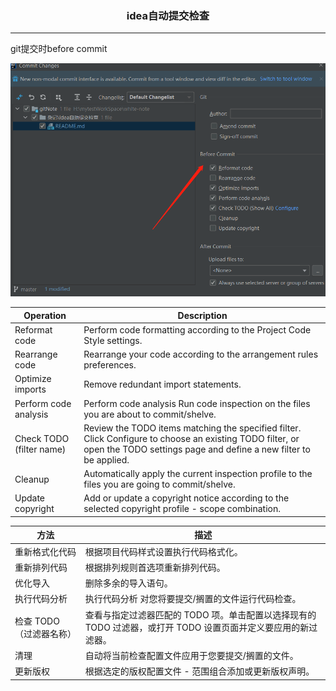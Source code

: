 ### <center>idea自动提交检查

***


git提交时before commit

![img.png](img.png)

| Operation    | Description | 
| --- | --- |
| Reformat code | Perform code formatting according to the Project Code Style settings.|
| Rearrange code | Rearrange your code according to the arrangement rules preferences.|
|Optimize imports | Remove redundant import statements.|
| Perform code analysis | Perform code analysis Run code inspection on the files you are about to commit/shelve.|
| Check TODO (filter name) | Review the TODO items matching the specified filter. Click Configure to choose an existing TODO filter, or open the TODO settings page and define a new filter to be applied.|
|Cleanup |Automatically apply the current inspection profile to the files you are going to commit/shelve.|
| Update copyright | Add or update a copyright notice according to the selected copyright profile - scope combination.|

|方法|    描述|
| --- | --- |
|重新格式化代码    |根据项目代码样式设置执行代码格式化。|
|重新排列代码|    根据排列规则首选项重新排列代码。|
|优化导入    |删除多余的导入语句。|
|执行代码分析    |执行代码分析 对您将要提交/搁置的文件运行代码检查。|
|检查 TODO（过滤器名称）|    查看与指定过滤器匹配的 TODO 项。单击配置以选择现有的 TODO 过滤器，或打开 TODO 设置页面并定义要应用的新过滤器。|
|清理    |自动将当前检查配置文件应用于您要提交/搁置的文件。|
|更新版权    |根据选定的版权配置文件 - 范围组合添加或更新版权声明。|